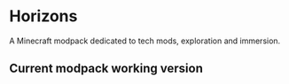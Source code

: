 # Horizons
A Minecraft modpack dedicated to tech mods, exploration and immersion.

## Current modpack working version